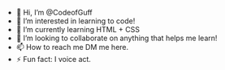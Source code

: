 - 👋 Hi, I’m @CodeofGuff
- 👀 I’m interested in learning to code!
- 🌱 I’m currently learning HTML + CSS
- 💞️ I’m looking to collaborate on anything that helps me learn!
- 📫 How to reach me DM me here. 
- ⚡ Fun fact: I voice act. 

<!---
CodeofGuff/CodeofGuff is a ✨ special ✨ repository because its `README.md` (this file) appears on your GitHub profile.
You can click the Preview link to take a look at your changes.
--->
